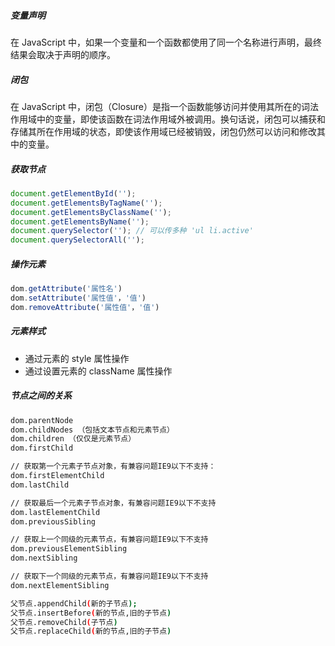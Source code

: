 ##### 变量声明

在 JavaScript 中，如果一个变量和一个函数都使用了同一个名称进行声明，最终结果会取决于声明的顺序。

##### 闭包

在 JavaScript 中，闭包（Closure）是指一个函数能够访问并使用其所在的词法作用域中的变量，即使该函数在词法作用域外被调用。换句话说，闭包可以捕获和存储其所在作用域的状态，即使该作用域已经被销毁，闭包仍然可以访问和修改其中的变量。

##### 获取节点

```js
document.getElementById('');
document.getElementsByTagName('');
document.getElementsByClassName('');
document.getElementsByName('');
document.querySelector(''); // 可以传多种 'ul li.active'
document.querySelectorAll('');
```

##### 操作元素

```js
dom.getAttribute('属性名')
dom.setAttribute('属性值'，'值')
​dom.removeAttribute('属性值'，'值')
```

##### 元素样式

- 通过元素的 style 属性操作
- 通过设置元素的 className 属性操作

##### 节点之间的关系

```bash
dom.parentNode
dom.childNodes （包括文本节点和元素节点）
dom.children （仅仅是元素节点）
dom.firstChild

// 获取第一个元素子节点对象，有兼容问题IE9以下不支持：
dom.firstElementChild
dom.lastChild

// 获取最后一个元素子节点对象，有兼容问题IE9以下不支持
dom.lastElementChild
dom.previousSibling

// 获取上一个同级的元素节点，有兼容问题IE9以下不支持
dom.previousElementSibling
dom.nextSibling

// 获取下一个同级的元素节点，有兼容问题IE9以下不支持
dom.nextElementSibling

父节点.appendChild(新的子节点);
父节点.insertBefore(新的节点,旧的子节点)
父节点.removeChild(子节点)
父节点.replaceChild(新的节点,旧的子节点)
```

